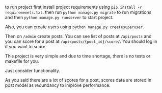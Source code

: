 to run project first install project requirements using ```pip install -r requiremenets.txt```. then run ```python manage.py migrate``` to run migrations and then 
```python manage.py runserver``` to start project.

Also, you can create users using ```python manage.py createsuperuser```.

Then on ```/admin``` create posts. You can see list of posts at ```/api/posts```
and you can score for a post at ```/api/posts/{post_id}/score/```.
You should log in if you want to score.

This project is very simple and due to time shortage, there is no tests or makefile for you.

Just consider functionality.

As you said there are a lot of scores for a post, scores data are stored in post model as redundancy to improve performance. 